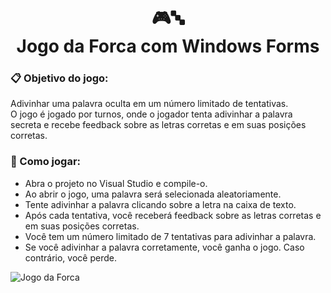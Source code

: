 <h1 align="center">🎮🔤<br>
Jogo da Forca com Windows Forms</h1>

### 📋 Objetivo do jogo:
Adivinhar uma palavra oculta em um número limitado de tentativas. <br>
O jogo é jogado por turnos, onde o jogador tenta adivinhar a palavra secreta e recebe feedback sobre as letras corretas e em suas posições corretas.

### 🚀 Como jogar:
- Abra o projeto no Visual Studio e compile-o.
- Ao abrir o jogo, uma palavra será selecionada aleatoriamente.
- Tente adivinhar a palavra clicando sobre a letra na caixa de texto.
- Após cada tentativa, você receberá feedback sobre as letras corretas e em suas posições corretas.
- Você tem um número limitado de 7 tentativas para adivinhar a palavra.
- Se você adivinhar a palavra corretamente, você ganha o jogo. Caso contrário, você perde.

![Jogo da Forca](caminho/para/imagem.png)

